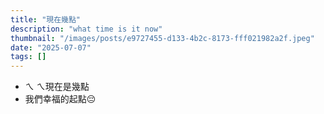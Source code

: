 ```yaml
---
title: "現在幾點"
description: "what time is it now"
thumbnail: "/images/posts/e9727455-d133-4b2c-8173-fff021982a2f.jpeg"
date: "2025-07-07"
tags: []
---
```

- ㄟ ㄟ現在是幾點
- 我們幸福的起點😔
